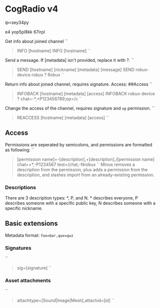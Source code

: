 # CogRadio v4
ip\<sey34py

e4
yop5pl8kk
67irpl


Get info about joined channel
``
> INFO [hostname]
INFO [hostname]
``

Send a message. If [metadata] isn't provided, replace it with ?.
``
> SEND [hostname] [nickname] [metadata] [message]
SEND robux-device robux ? Robux
``

Return info about joined channel, requires signature. Access: ##Access
``
> INFOBACK [hostname] [metadata] [access] 
INFOBACK robux-device ? chat=-*,+P123456789;op=/c
``

Change the access of the channel, requires signature and `op` permission.
``
> REACCESS [hostname] [metadata] [access]
``

## Access
Permissions are seperated by semicolons, and permissions are formatted as following:
``
> [permission name]=-[description],+[description],/[permission name]
chat=+*,-P1234567
test=/chat,-Nrobux
``
Minus removes a description from the permission, plus adds a permission from the description, and slashes import from an already-existing permission.

### Descriptions
There are 3 description types: \*, P, and N. \* describes everyone, P describes someone with a specific public key, N describes someone with a specific nickname.

## Basic extensions
Metadata format:
``
foo=bar,qux=quz
``

### Signatures
``
> sig=[signature]
``

### Asset attachments
``
> attachtype=[Sound|Image|Mesh],attachid=[id]
``
